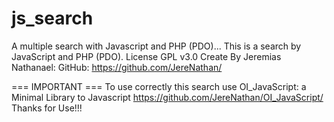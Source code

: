 # js_search
A multiple search with Javascript and PHP (PDO)...
This is a search by JavaScript and PHP (PDO).
License GPL v3.0
Create By Jeremias Nathanael:
GitHub: https://github.com/JereNathan/

=== IMPORTANT ===
To use correctly this search use OI_JavaScript: a Minimal Library to Javascript https://github.com/JereNathan/OI_JavaScript/
Thanks for Use!!!
